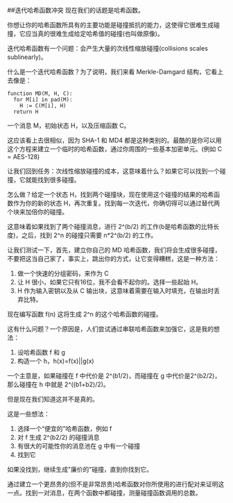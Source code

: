 ##迭代哈希函数冲突
现在我们的话题是哈希函数。  

你想让你的哈希函数所具有的主要功能是碰撞抵抗的能力，这使得它很难生成碰撞，它应当真的很难生成给定哈希值的碰撞(也叫做原像)。  

迭代哈希函数有一个问题：会产生大量的次线性缩放碰撞(collisions scales sublinearly)。  

什么是一个迭代哈希函数？为了说明，我们来看 Merkle-Damgard 结构，它看上去像是：  
```
function MD(M, H, C):
  for M[i] in pad(M):
    H := C(M[i], H)
  return H
```
一个消息 M，初始状态 H，以及压缩函数 C。  

这应该看上去很相似，因为 SHA-1 和 MD4 都是这种类别的。最酷的是你可以用这个方程来建立一个临时的哈希函数，通过你周围的一些基本加密单元。(例如 C = AES-128)  

让我们回到任务：次线性缩放碰撞的成本，这意味着什么？如果它可以找到一个碰撞，它就能找到很多碰撞。  

怎么做？给定一个状态 H，找到两个碰撞块，现在使用这个碰撞的结果的哈希函数作为你的新的状态 H，再次重复。找到每一次迭代，你确切得可以通过替代两个块来加倍你的碰撞。  

这意味着如果找到了两个碰撞消息，进行 2^(b/2) 的工作(b是哈希函数的比特长度)，之后，找到 2^n 的碰撞只需要 n*2^(b/2) 的工作。  

让我们测试一下，首先，建立你自己的 MD 哈希函数，我们将会生成很多碰撞，不要把这当自己家了，事实上，跳出你的方式，让它变得糟糕，这是一种方法：  
1. 做一个快速的分组密码，来作为 C  
2. 让 H 很小，如果它只有16位，我不会看不起你的。选择一些起始 H。  
3. H 作为输入密钥以及从 C 输出块，这意味着需要在输入时填充，在输出时丢弃比特。  

现在编写函数 f(n) 这将生成 2^n 的这个哈希函数的碰撞。  

这有什么问题？一个原因是，人们尝试通过串联哈希函数来加强它，这是我的想法：  
1. 设哈希函数 f 和 g  
2. 构造一个 h，h(x)=f(x)||g(x)  

一个主意是，如果碰撞在 f 中代价是 2^(b1/2)，而碰撞在 g 中代价是2^(b2/2)，那么碰撞在 h 中就是 2^((b1+b2)/2)。  

但是现在我们知道这并不是真的。  

这是一些想法：  
1. 选择一个“便宜的”哈希函数，例如 f  
2. 对 f 生成 2^(b2/2) 的碰撞消息  
3. 有很大的可能性你的消息池在 g 中有一个碰撞  
4. 找到它  

如果没找到，继续生成"廉价的"碰撞，直到你找到它。  

通过建立一个更昂贵的(但不是非常昂贵)哈希函数对你所使用的进行配对来证明这一点。找到一对消息，在两个函数中都碰撞，测量碰撞函数调用的总数。
